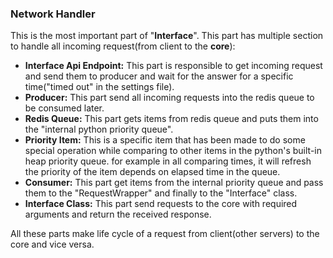 ### **Network Handler**

This is the most important part of "**Interface**". This part has multiple section to handle all incoming request(from
client to the **core**):

- **Interface Api Endpoint:** This part is responsible to get incoming request and send them to producer and wait for
  the answer for a specific time("timed out" in the settings file).
- **Producer:** This part send all incoming requests into the redis queue to be consumed later.
- **Redis Queue:** This part gets items from redis queue and puts them into the "internal python priority queue".
- **Priority Item:** This is a specific item that has been made to do some special operation while comparing to other
  items in the python's built-in heap priority queue. for example in all comparing times, it will refresh the priority
  of the item depends on elapsed time in the queue.
- **Consumer:** This part get items from the internal priority queue and pass them to the "RequestWrapper" and finally
  to the "Interface" class.
- **Interface Class:** This part send requests to the core with required arguments and return the received response.

All these parts make life cycle of a request from client(other servers) to the core and vice versa.


